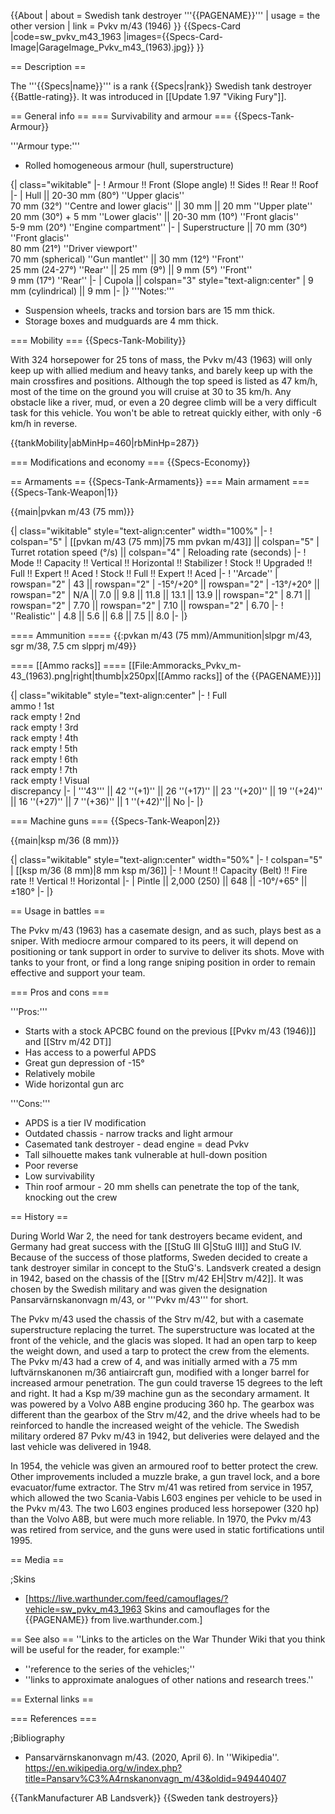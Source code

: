 {{About
| about = Swedish tank destroyer '''{{PAGENAME}}'''
| usage = the other version
| link = Pvkv m/43 (1946)
}}
{{Specs-Card
|code=sw_pvkv_m43_1963
|images={{Specs-Card-Image|GarageImage_Pvkv_m43_(1963).jpg}}
}}

== Description ==
<!-- ''In the description, the first part should be about the history of the creation and combat usage of the vehicle, as well as its key features. In the second part, tell the reader about the ground vehicle in the game. Insert a screenshot of the vehicle, so that if the novice player does not remember the vehicle by name, he will immediately understand what kind of vehicle the article is talking about.'' -->
The '''{{Specs|name}}''' is a rank {{Specs|rank}} Swedish tank destroyer {{Battle-rating}}. It was introduced in [[Update 1.97 "Viking Fury"]].

== General info ==
=== Survivability and armour ===
{{Specs-Tank-Armour}}
<!-- ''Describe armour protection. Note the most well protected and key weak areas. Appreciate the layout of modules as well as the number and location of crew members. Is the level of armour protection sufficient, is the placement of modules helpful for survival in combat? If necessary use a visual template to indicate the most secure and weak zones of the armour.'' -->

'''Armour type:'''

* Rolled homogeneous armour (hull, superstructure)

{| class="wikitable"
|-
! Armour !! Front (Slope angle) !! Sides !! Rear !! Roof
|-
| Hull || 20-30 mm (80°) ''Upper glacis'' <br> 70 mm (32°) ''Centre and lower glacis'' || 30 mm || 20 mm ''Upper plate'' <br> 20 mm (30°) + 5 mm ''Lower glacis'' || 20-30 mm (10°) ''Front glacis'' <br> 5-9 mm (20°) ''Engine compartment''
|-
| Superstructure || 70 mm (30°) ''Front glacis'' <br> 80 mm (21°) ''Driver viewport'' <br> 70 mm (spherical) ''Gun mantlet'' || 30 mm (12°) ''Front'' <br> 25 mm (24-27°) ''Rear'' || 25 mm (9°) || 9 mm (5°) ''Front'' <br> 9 mm (17°) ''Rear'' 
|-
| Cupola || colspan="3" style="text-align:center" | 9 mm (cylindrical) || 9 mm
|-
|}
'''Notes:'''

* Suspension wheels, tracks and  torsion bars are 15 mm thick.
* Storage boxes and mudguards are 4 mm thick.

=== Mobility ===
{{Specs-Tank-Mobility}}
<!-- ''Write about the mobility of the ground vehicle. Estimate the specific power and manoeuvrability, as well as the maximum speed forwards and backwards.'' -->
With 324 horsepower for 25 tons of mass, the Pvkv m/43 (1963) will only keep up with allied medium and heavy tanks, and barely keep up with the main crossfires and positions. Although the top speed is listed as 47 km/h, most of the time on the ground you will cruise at 30 to 35 km/h. Any obstacle like a river, mud, or even a 20 degree climb will be a very difficult task for this vehicle. You won't be able to retreat quickly either, with only -6 km/h in reverse.

{{tankMobility|abMinHp=460|rbMinHp=287}}

=== Modifications and economy ===
{{Specs-Economy}}

== Armaments ==
{{Specs-Tank-Armaments}}
=== Main armament ===
{{Specs-Tank-Weapon|1}}
<!-- ''Give the reader information about the characteristics of the main gun. Assess its effectiveness in a battle based on the reloading speed, ballistics and the power of shells. Do not forget about the flexibility of the fire, that is how quickly the cannon can be aimed at the target, open fire on it and aim at another enemy. Add a link to the main article on the gun: <code><nowiki>{{main|Name of the weapon}}</nowiki></code>. Describe in general terms the ammunition available for the main gun. Give advice on how to use them and how to fill the ammunition storage.'' -->
{{main|pvkan m/43 (75 mm)}}

{| class="wikitable" style="text-align:center" width="100%"
|-
! colspan="5" | [[pvkan m/43 (75 mm)|75 mm pvkan m/43]] || colspan="5" | Turret rotation speed (°/s) || colspan="4" | Reloading rate (seconds)
|-
! Mode !! Capacity !! Vertical !! Horizontal !! Stabilizer
! Stock !! Upgraded !! Full !! Expert !! Aced
! Stock !! Full !! Expert !! Aced
|-
! ''Arcade''
| rowspan="2" | 43 || rowspan="2" | -15°/+20° || rowspan="2" | -13°/+20° || rowspan="2" | N/A || 7.0 || 9.8 || 11.8 || 13.1 || 13.9 || rowspan="2" | 8.71 || rowspan="2" | 7.70 || rowspan="2" | 7.10 || rowspan="2" | 6.70
|-
! ''Realistic''
| 4.8 || 5.6 || 6.8 || 7.5 || 8.0
|-
|}

==== Ammunition ====
{{:pvkan m/43 (75 mm)/Ammunition|slpgr m/43, sgr m/38, 7.5 cm slpprj m/49}}

==== [[Ammo racks]] ====
[[File:Ammoracks_Pvkv_m-43_(1963).png|right|thumb|x250px|[[Ammo racks]] of the {{PAGENAME}}]]
<!-- '''Last updated: 2.3.0.83''' -->
{| class="wikitable" style="text-align:center"
|-
! Full<br>ammo
! 1st<br>rack empty
! 2nd<br>rack empty
! 3rd<br>rack empty
! 4th<br>rack empty
! 5th<br>rack empty
! 6th<br>rack empty
! 7th<br>rack empty
! Visual<br>discrepancy
|-
| '''43''' || 42&nbsp;''(+1)'' || 26&nbsp;''(+17)'' || 23&nbsp;''(+20)'' || 19&nbsp;''(+24)'' || 16&nbsp;''(+27)'' || 7&nbsp;''(+36)'' || 1&nbsp;''(+42)''|| No
|-
|}
<!-- ==== [[Optics]] ====
{| class="wikitable" style="text-align:center"
! colspan="3" | {{PAGENAME}} Optics
|-
!
! Default magnification
! Maximum magnification
|-
! Main Gun optics
| X8.0 || X16.1
|-
! Comparable optics
| colspan="2" | ___
|-
|} -->

=== Machine guns ===
{{Specs-Tank-Weapon|2}}
<!-- ''Offensive and anti-aircraft machine guns not only allow you to fight some aircraft but also are effective against lightly armoured vehicles. Evaluate machine guns and give recommendations on its use.'' -->
{{main|ksp m/36 (8 mm)}}

{| class="wikitable" style="text-align:center" width="50%"
|-
! colspan="5" | [[ksp m/36 (8 mm)|8 mm ksp m/36]]
|-
! Mount !! Capacity (Belt) !! Fire rate !! Vertical !! Horizontal
|-
| Pintle || 2,000 (250) || 648 || -10°/+65° || ±180°
|-
|}

== Usage in battles ==
<!-- ''Describe the tactics of playing in the vehicle, the features of using vehicles in the team and advice on tactics. Refrain from creating a "guide" - do not impose a single point of view but instead give the reader food for thought. Describe the most dangerous enemies and give recommendations on fighting them. If necessary, note the specifics of the game in different modes (AB, RB, SB).'' -->

The Pvkv m/43 (1963) has a casemate design, and as such, plays best as a sniper. With mediocre armour compared to its peers, it will depend on positioning or tank support in order to survive to deliver its shots. Move with tanks to your front, or find a long range sniping position in order to remain effective and support your team.

=== Pros and cons ===
<!-- ''Summarise and briefly evaluate the vehicle in terms of its characteristics and combat effectiveness. Mark its pros and cons in a bulleted list. Try not to use more than 6 points for each of the characteristics. Avoid using categorical definitions such as "bad", "good" and the like - use substitutions with softer forms such as "inadequate" and "effective".'' -->

'''Pros:'''

* Starts with a stock APCBC found on the previous [[Pvkv m/43 (1946)]] and [[Strv m/42 DT]]
* Has access to a powerful APDS
* Great gun depression of -15°
* Relatively mobile
* Wide horizontal gun arc

'''Cons:'''

* APDS is a tier IV modification
* Outdated chassis - narrow tracks and light armour
* Casemated tank destroyer - dead engine = dead Pvkv
* Tall silhouette makes tank vulnerable at hull-down position
* Poor reverse
* Low survivability
* Thin roof armour - 20 mm shells can penetrate the top of the tank, knocking out the crew

== History ==
<!-- ''Describe the history of the creation and combat usage of the vehicle in more detail than in the introduction. If the historical reference turns out to be too long, take it to a separate article, taking a link to the article about the vehicle and adding a block "/History" (example: <nowiki>https://wiki.warthunder.com/(Vehicle-name)/History</nowiki>) and add a link to it here using the <code>main</code> template. Be sure to reference text and sources by using <code><nowiki><ref></ref></nowiki></code>, as well as adding them at the end of the article with <code><nowiki><references /></nowiki></code>. This section may also include the vehicle's dev blog entry (if applicable) and the in-game encyclopedia description (under <code><nowiki>=== In-game description ===</nowiki></code>, also if applicable).'' -->

During World War 2, the need for tank destroyers became evident, and Germany had great success with the [[StuG III G|StuG III]] and StuG IV. Because of the success of those platforms, Sweden decided to create a tank destroyer similar in concept to the StuG's. Landsverk created a design in 1942, based on the chassis of the [[Strv m/42 EH|Strv m/42]]. It was chosen by the Swedish military and was given the designation Pansarvärnskanonvagn m/43, or '''Pvkv m/43''' for short.

The Pvkv m/43 used the chassis of the Strv m/42, but with a casemate superstructure replacing the turret. The superstructure was located at the front of the vehicle, and the glacis was sloped. It had an open tarp to keep the weight down, and used a tarp to protect the crew from the elements. The Pvkv m/43 had a crew of 4, and was initially armed with a 75 mm luftvärnskanonen m/36 antiaircraft gun, modified with a longer barrel for increased armour penetration. The gun could traverse 15 degrees to the left and right. It had a Ksp m/39 machine gun as the secondary armament. It was powered by a Volvo A8B engine producing 360 hp. The gearbox was different than the gearbox of the Strv m/42, and the drive wheels had to be reinforced to handle the increased weight of the vehicle. The Swedish military ordered 87 Pvkv m/43 in 1942, but deliveries were delayed and the last vehicle was delivered in 1948.

In 1954, the vehicle was given an armoured roof to better protect the crew. Other improvements included a muzzle brake, a gun travel lock, and a bore evacuator/fume extractor. The Strv m/41 was retired from service in 1957, which allowed the two Scania-Vabis L603 engines per vehicle to be used in the Pvkv m/43. The two L603  engines produced less horsepower (320 hp) than the Volvo A8B, but were much more reliable. In 1970, the Pvkv m/43 was retired from service, and the guns were used in static fortifications until 1995.

== Media ==
<!-- ''Excellent additions to the article would be video guides, screenshots from the game, and photos.'' -->

;Skins

* [https://live.warthunder.com/feed/camouflages/?vehicle=sw_pvkv_m43_1963 Skins and camouflages for the {{PAGENAME}} from live.warthunder.com.]

== See also ==
''Links to the articles on the War Thunder Wiki that you think will be useful for the reader, for example:''

* ''reference to the series of the vehicles;''
* ''links to approximate analogues of other nations and research trees.''

== External links ==
<!-- ''Paste links to sources and external resources, such as:''
* ''topic on the official game forum;''
* ''other literature.'' -->

=== References ===

;Bibliography

* Pansarvärnskanonvagn m/43. (2020, April 6). In ''Wikipedia''. https://en.wikipedia.org/w/index.php?title=Pansarv%C3%A4rnskanonvagn_m/43&oldid=949440407

{{TankManufacturer AB Landsverk}}
{{Sweden tank destroyers}}